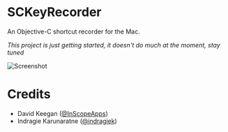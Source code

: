 # SCKeyRecorder

An Objective-C shortcut recorder for the Mac.

*This project is just getting started, it doesn't do much at the moment, stay tuned*

![Screenshot](https://github.com/InScopeApps/SCKeyRecorder/raw/master/screenshot.png)

# Credits

- David Keegan ([@InScopeApps](https://github.com/inscopeapps))
- Indragie Karunaratne ([@indragiek](https://github.com/indragiek))
